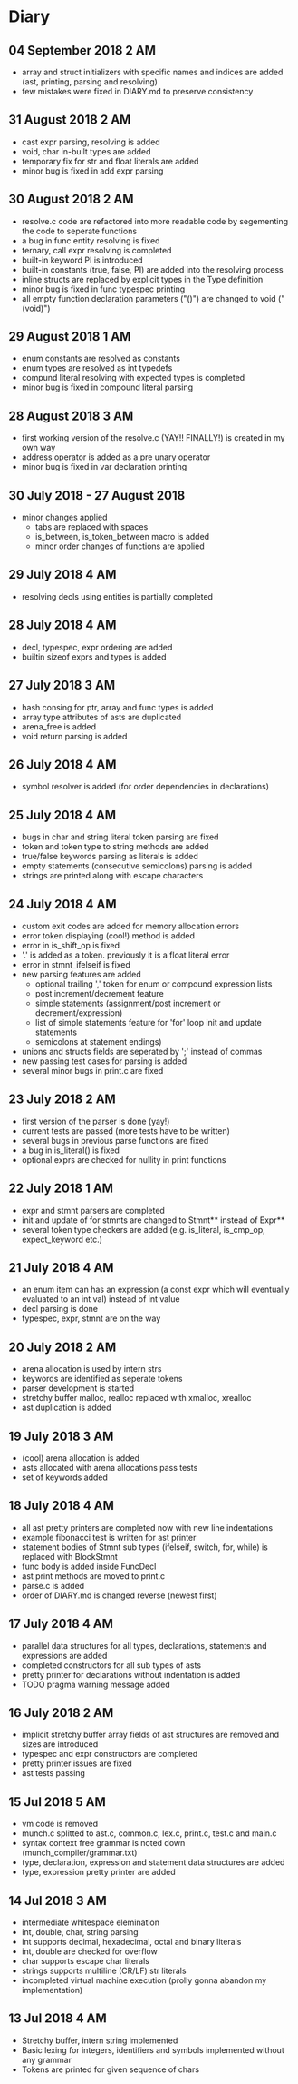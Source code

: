 # Diary

## 04 September 2018 2 AM

- array and struct initializers with specific names and indices are added (ast, printing, parsing and resolving)
- few mistakes were fixed in DIARY.md to preserve consistency

## 31 August 2018 2 AM

- cast expr parsing, resolving is added
- void, char in-built types are added
- temporary fix for str and float literals are added
- minor bug is fixed in add expr parsing

## 30 August 2018 2 AM

- resolve.c code are refactored into more readable code by segementing the code to seperate functions
- a bug in func entity resolving is fixed
- ternary, call expr resolving is completed
- built-in keyword PI is introduced
- built-in constants (true, false, PI) are added into the resolving process
- inline structs are replaced by explicit types in the Type definition
- minor bug is fixed in func typespec printing
- all empty function declaration parameters ("()") are changed to void ("(void)")

## 29 August 2018 1 AM

- enum constants are resolved as constants
- enum types are resolved as int typedefs
- compund literal resolving with expected types is completed
- minor bug is fixed in compound literal parsing

## 28 August 2018 3 AM

- first working version of the resolve.c (YAY!! FINALLY!) is created in my own way
- address operator is added as a pre unary operator
- minor bug is fixed in var declaration printing

## 30 July 2018 - 27 August 2018

- minor changes applied
    - tabs are replaced with spaces
    - is_between, is_token_between macro is added
    - minor order changes of functions are applied

## 29 July 2018 4 AM

- resolving decls using entities is partially completed

## 28 July 2018 4 AM

- decl, typespec, expr ordering are added
- builtin sizeof exprs and types is added

## 27 July 2018 3 AM

- hash consing for ptr, array and func types is added
- array type attributes of asts are duplicated
- arena_free is added
- void return parsing is added

## 26 July 2018 4 AM

- symbol resolver is added (for order dependencies in declarations)

## 25 July 2018 4 AM

- bugs in char and string literal token parsing are fixed
- token and token type to string methods are added
- true/false keywords parsing as literals is added
- empty statements (consecutive semicolons) parsing is added
- strings are printed along with escape characters

## 24 July 2018 4 AM

- custom exit codes are added for memory allocation errors
- error token displaying (cool!) method is added
- error in is_shift_op is fixed
- '.' is added as a token. previously it is a float literal error
- error in stmnt_ifelseif is fixed
- new parsing features are added
    - optional trailing ',' token for enum or compound expression lists
    - post increment/decrement feature
    - simple statements (assignment/post increment or decrement/expression)
    - list of simple statements feature for 'for' loop init and update statements
    - semicolons at statement endings)
- unions and structs fields are seperated by ';' instead of commas
- new passing test cases for parsing is added
- several minor bugs in print.c are fixed

## 23 July 2018 2 AM

- first version of the parser is done (yay!)
- current tests are passed (more tests have to be written)
- several bugs in previous parse functions are fixed
- a bug in is_literal() is fixed
- optional exprs are checked for nullity in print functions 

## 22 July 2018 1 AM

- expr and stmnt parsers are completed
- init and update of for stmnts are changed to Stmnt** instead of Expr** 
- several token type checkers are added (e.g. is_literal, is_cmp_op, expect_keyword etc.)

## 21 July 2018 4 AM

- an enum item can has an expression (a const expr which will eventually evaluated to an int val) instead of int value
- decl parsing is done
- typespec, expr, stmnt are on the way

## 20 July 2018 2 AM

- arena allocation is used by intern strs
- keywords are identified as seperate tokens
- parser development is started
- stretchy buffer malloc, realloc replaced with xmalloc, xrealloc
- ast duplication is added

## 19 July 2018 3 AM

- (cool) arena allocation is added
- asts allocated with arena allocations pass tests
- set of keywords added

## 18 July 2018 4 AM

- all ast pretty printers are completed now with new line indentations
- example fibonacci test is written for ast printer
- statement bodies of Stmnt sub types (ifelseif, switch, for, while) is replaced with BlockStmnt
- func body is added inside FuncDecl
- ast print methods are moved to print.c
- parse.c is added
- order of DIARY.md is changed reverse (newest first)

## 17 July 2018 4 AM

- parallel data structures for all types, declarations, statements and expressions are added
- completed constructors for all sub types of asts
- pretty printer for declarations without indentation is added
- TODO pragma warning message added

## 16 July 2018 2 AM

- implicit stretchy buffer array fields of ast structures are removed and sizes are introduced
- typespec and expr constructors are completed
- pretty printer issues are fixed
- ast tests passing 

## 15 Jul 2018 5 AM

- vm code is removed
- munch.c splitted to ast.c, common.c, lex.c, print.c, test.c and main.c
- syntax context free grammar is noted down (munch_compiler/grammar.txt)
- type, declaration, expression and statement data structures are added
- type, expression pretty printer are added

## 14 Jul 2018 3 AM

- intermediate whitespace elemination
- int, double, char, string parsing
- int supports decimal, hexadecimal, octal and binary literals
- int, double are checked for overflow
- char supports escape char literals
- strings supports multiline (CR/LF) str literals
- incompleted virtual machine execution (prolly gonna abandon my implementation)

## 13 Jul 2018 4 AM

- Stretchy buffer, intern string implemented
- Basic lexing for integers, identifiers and symbols implemented without any grammar
- Tokens are printed for given sequence of chars

